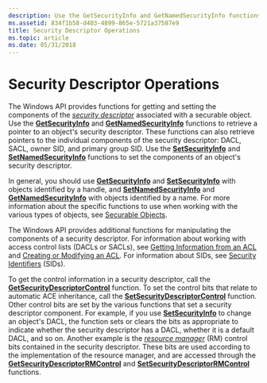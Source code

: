 ```yaml
---
description: Use the GetSecurityInfo and GetNamedSecurityInfo functions to retrieve a pointer to an objects security descriptor.
ms.assetid: 834f1b58-d403-4899-865e-5721a37587e9
title: Security Descriptor Operations
ms.topic: article
ms.date: 05/31/2018
---
```


# Security Descriptor Operations

The Windows API provides functions for getting and setting the components of the [*security descriptor*](/windows/desktop/SecGloss/s-gly) associated with a securable object. Use the [**GetSecurityInfo**](/windows/desktop/api/Aclapi/nf-aclapi-getsecurityinfo) and [**GetNamedSecurityInfo**](/windows/desktop/api/Aclapi/nf-aclapi-getnamedsecurityinfoa) functions to retrieve a pointer to an object's security descriptor. These functions can also retrieve pointers to the individual components of the security descriptor: DACL, SACL, owner SID, and primary group SID. Use the [**SetSecurityInfo**](/windows/desktop/api/Aclapi/nf-aclapi-setsecurityinfo) and [**SetNamedSecurityInfo**](/windows/desktop/api/Aclapi/nf-aclapi-setnamedsecurityinfoa) functions to set the components of an object's security descriptor.

In general, you should use [**GetSecurityInfo**](/windows/desktop/api/Aclapi/nf-aclapi-getsecurityinfo) and [**SetSecurityInfo**](/windows/desktop/api/Aclapi/nf-aclapi-setsecurityinfo) with objects identified by a handle, and [**SetNamedSecurityInfo**](/windows/desktop/api/Aclapi/nf-aclapi-setnamedsecurityinfoa) and [**GetNamedSecurityInfo**](/windows/desktop/api/Aclapi/nf-aclapi-getnamedsecurityinfoa) with objects identified by a name. For more information about the specific functions to use when working with the various types of objects, see [Securable Objects](securable-objects.md).

The Windows API provides additional functions for manipulating the components of a security descriptor. For information about working with access control lists (DACLs or SACLs), see [Getting Information from an ACL](getting-information-from-an-acl.md) and [Creating or Modifying an ACL](creating-or-modifying-an-acl.md). For information about SIDs, see [Security Identifiers](security-identifiers.md) (SIDs).

To get the control information in a security descriptor, call the [**GetSecurityDescriptorControl**](/windows/win32/api/securitybaseapi/nf-securitybaseapi-getsecuritydescriptorcontrol) function. To set the control bits that relate to automatic ACE inheritance, call the [**SetSecurityDescriptorControl**](/windows/win32/api/securitybaseapi/nf-securitybaseapi-setsecuritydescriptorcontrol) function. Other control bits are set by the various functions that set a security descriptor component. For example, if you use [**SetSecurityInfo**](/windows/desktop/api/Aclapi/nf-aclapi-setsecurityinfo) to change an object's DACL, the function sets or clears the bits as appropriate to indicate whether the security descriptor has a DACL, whether it is a default DACL, and so on. Another example is the [*resource manager*](/windows/desktop/SecGloss/r-gly) (RM) control bits contained in the security descriptor. These bits are used according to the implementation of the resource manager, and are accessed through the [**GetSecurityDescriptorRMControl**](/windows/win32/api/securitybaseapi/nf-securitybaseapi-getsecuritydescriptorrmcontrol) and [**SetSecurityDescriptorRMControl**](/windows/win32/api/securitybaseapi/nf-securitybaseapi-setsecuritydescriptorrmcontrol) functions.

 

 
